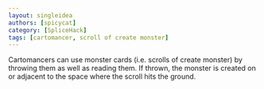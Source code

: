 ```yaml
---
layout: singleidea
authors: [spicycat]
category: [SpliceHack]
tags: [cartomancer, scroll of create monster]
---
```

Cartomancers can use monster cards (i.e. scrolls of create monster) by throwing
them as well as reading them. If thrown, the monster is created on or adjacent
to the space where the scroll hits the ground.
